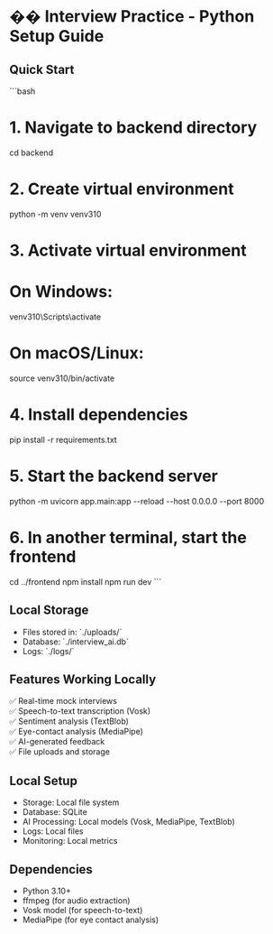 # �� Interview Practice - Python Setup Guide

## Quick Start
\`\`\`bash
# 1. Navigate to backend directory
cd backend

# 2. Create virtual environment
python -m venv venv310

# 3. Activate virtual environment
# On Windows:
venv310\\Scripts\\activate
# On macOS/Linux:
source venv310/bin/activate

# 4. Install dependencies
pip install -r requirements.txt

# 5. Start the backend server
python -m uvicorn app.main:app --reload --host 0.0.0.0 --port 8000

# 6. In another terminal, start the frontend
cd ../frontend
npm install
npm run dev
\`\`\`

## Local Storage
- Files stored in: \`./uploads/\`
- Database: \`./interview_ai.db\`
- Logs: \`./logs/\`

## Features Working Locally
✅ Real-time mock interviews  
✅ Speech-to-text transcription (Vosk)  
✅ Sentiment analysis (TextBlob)  
✅ Eye-contact analysis (MediaPipe)  
✅ AI-generated feedback  
✅ File uploads and storage  

## Local Setup
- Storage: Local file system
- Database: SQLite
- AI Processing: Local models (Vosk, MediaPipe, TextBlob)
- Logs: Local files
- Monitoring: Local metrics

## Dependencies
- Python 3.10+
- ffmpeg (for audio extraction)
- Vosk model (for speech-to-text)
- MediaPipe (for eye contact analysis)
